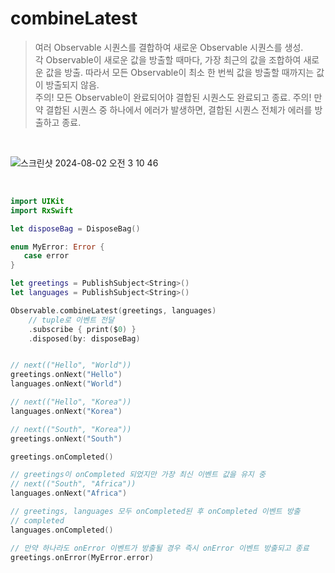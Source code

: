 combineLatest
=============

> 여러 Observable 시퀀스를 결합하여 새로운 Observable 시퀀스를 생성.  
> 각 Observable이 새로운 값을 방출할 때마다, 가장 최근의 값을 조합하여 새로운 값을 방출.
> 따라서 모든 Observable이 최소 한 번씩 값을 방출할 때까지는 값이 방출되지 않음.  
> 주의! 모든 Observable이 완료되어야 결합된 시퀀스도 완료되고 종료.
> 주의! 만약 결합된 시퀀스 중 하나에서 에러가 발생하면, 결합된 시퀀스 전체가 에러를 방출하고 종료.  

&nbsp;

![스크린샷 2024-08-02 오전 3 10 46](https://github.com/user-attachments/assets/ef0ec77e-a237-45e2-b014-dfca889bb1ee)

&nbsp;

```swift
import UIKit
import RxSwift

let disposeBag = DisposeBag()

enum MyError: Error {
   case error
}

let greetings = PublishSubject<String>()
let languages = PublishSubject<String>()

Observable.combineLatest(greetings, languages)
    // tuple로 이벤트 전달
    .subscribe { print($0) }
    .disposed(by: disposeBag)


// next(("Hello", "World"))
greetings.onNext("Hello")
languages.onNext("World")

// next(("Hello", "Korea"))
languages.onNext("Korea")

// next(("South", "Korea"))
greetings.onNext("South")

greetings.onCompleted()

// greetings이 onCompleted 되었지만 가장 최신 이벤트 값을 유지 중
// next(("South", "Africa"))
languages.onNext("Africa")

// greetings, languages 모두 onCompleted된 후 onCompleted 이벤트 방출
// completed
languages.onCompleted()

// 만약 하나라도 onError 이벤트가 방출될 경우 즉시 onError 이벤트 방출되고 종료
greetings.onError(MyError.error)
```
